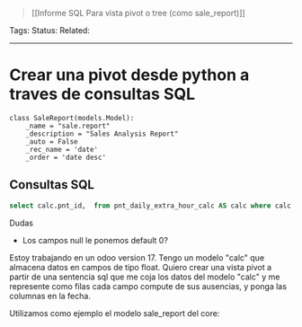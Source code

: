 > [[Informe SQL Para vista pivot o tree (como sale_report)]]

Tags: 
Status: 
Related: 

___

# Crear una pivot desde python a traves de consultas SQL

```
class SaleReport(models.Model):  
    _name = "sale.report"  
    _description = "Sales Analysis Report"  
    _auto = False  
    _rec_name = 'date'  
    _order = 'date desc'
```

## Consultas SQL

```sql
select calc.pnt_id,  from pnt_daily_extra_hour_calc AS calc where calc.pnt_day < '02/01/2025'
```

Dudas
- Los campos null le ponemos default 0?


Estoy trabajando en un odoo version 17. Tengo un modelo "calc" que almacena datos en campos de tipo float. Quiero crear una vista pivot a partir de una sentencia sql que me coja los datos del modelo "calc" y me represente como filas cada campo compute de sus ausencias, y ponga las columnas en la fecha.

Utilizamos como ejemplo el modelo sale_report del core:

